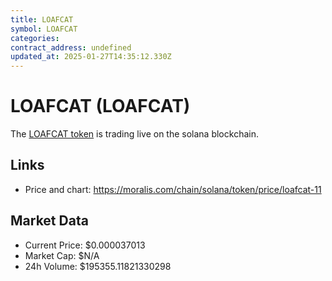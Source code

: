 ```yaml
---
title: LOAFCAT
symbol: LOAFCAT
categories: 
contract_address: undefined
updated_at: 2025-01-27T14:35:12.330Z
---
```


# LOAFCAT (LOAFCAT)
The [LOAFCAT token](https://moralis.com/chain/solana/token/price/loafcat-11) is trading live on the solana blockchain.

## Links
- Price and chart: https://moralis.com/chain/solana/token/price/loafcat-11

## Market Data
- Current Price: $0.000037013
- Market Cap: $N/A
- 24h Volume: $195355.11821330298

